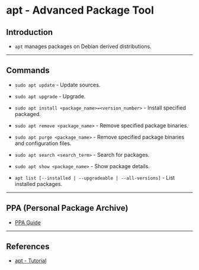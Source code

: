 # apt - Advanced Package Tool

## Introduction

* `apt` manages packages on Debian derived distributions.

---

## Commands

* `sudo apt update` - Update sources.

* `sudo apt upgrade` - Upgrade.

* `sudo apt install <package_name>=<version_number>` - Install specified packaged.

* `sudo apt remove <package_name>` - Remove specified package binaries.

* `sudo apt purge <package_name>` - Remove specified package binaries and configuration files.

* `sudo apt search <search_term>` - Search for packages.

* `sudo apt show <package_name>` - Show package details.

* `apt list [--installed | --upgradeable | --all-versions]` - List installed packages.

---

## PPA (Personal Package Archive)

* [PPA Guide](https://itsfoss.com/ppa-guide)

---

## References

* [apt - Tutorial](https://itsfoss.com/apt-command-guide)